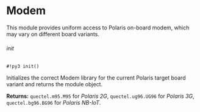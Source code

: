 # Modem

This module provides uniform access to Polaris on-board modem, which may vary on different board variants.

###### init

```#!py3 init()```

Initializes the correct Modem library for the current Polaris target board variant and returns the module object.


**Returns:** `quectel.m95.M95` for *Polaris 2G*, `quectel.ug96.UG96` for *Polaris 3G*, `quectel.bg96.BG96` for *Polaris NB-IoT*.
<!--stackedit_data:
eyJoaXN0b3J5IjpbMTUxODE2NzIyXX0=
-->